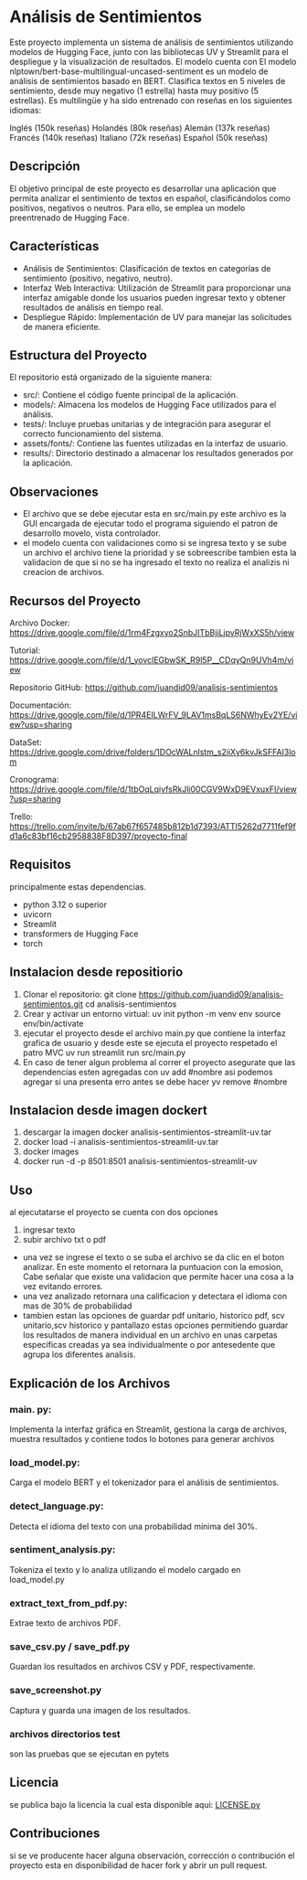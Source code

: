 # Análisis de Sentimientos
Este proyecto implementa un sistema de análisis de sentimientos utilizando modelos de Hugging Face, junto con las bibliotecas UV y Streamlit para el despliegue y la visualización de resultados. El modelo cuenta con El modelo nlptown/bert-base-multilingual-uncased-sentiment es un modelo de análisis de sentimientos basado en BERT. Clasifica textos en 5 niveles de sentimiento, desde muy negativo (1 estrella) hasta muy positivo (5 estrellas). Es multilingüe y ha sido entrenado con reseñas en los siguientes idiomas:

Inglés (150k reseñas)
Holandés (80k reseñas)
Alemán (137k reseñas)
Francés (140k reseñas)
Italiano (72k reseñas)
Español (50k reseñas)

## Descripción
El objetivo principal de este proyecto es desarrollar una aplicación que permita analizar el sentimiento de textos en español, clasificándolos como positivos, negativos o neutros. Para ello, se emplea un modelo preentrenado de Hugging Face.

## Características
- Análisis de Sentimientos: Clasificación de textos en categorías de sentimiento (positivo, negativo, neutro).
- Interfaz Web Interactiva: Utilización de Streamlit para proporcionar una interfaz amigable donde los usuarios pueden ingresar texto y obtener resultados de análisis en tiempo real.
- Despliegue Rápido: Implementación de UV para manejar las solicitudes de manera eficiente.

## Estructura del Proyecto
El repositorio está organizado de la siguiente manera:
- src/: Contiene el código fuente principal de la aplicación.
- models/: Almacena los modelos de Hugging Face utilizados para el análisis.
- tests/: Incluye pruebas unitarias y de integración para asegurar el correcto funcionamiento del sistema.
- assets/fonts/: Contiene las fuentes utilizadas en la interfaz de usuario.
- results/: Directorio destinado a almacenar los resultados generados por la aplicación.

## Observaciones 
- El archivo que se debe ejecutar esta en src/main.py este archivo es la GUI encargada de ejecutar todo el programa siguiendo el patron de desarrollo movelo, vista controlador. 
- el modelo cuenta con validaciones como si se ingresa texto y se sube un archivo el archivo tiene la prioridad y se sobreescribe tambien esta la validacion de que si no se ha ingresado el texto no realiza el analizis ni creacion de archivos.

## Recursos del Proyecto
Archivo Docker: https://drive.google.com/file/d/1rm4Fzgxyo2SnbJITbBjiLjpvRjWxXS5h/view

Tutorial: https://drive.google.com/file/d/1_yovclEGbwSK_R9l5P__CDqyQn9UVh4m/view

Repositorio GitHub: https://github.com/juandid09/analisis-sentimientos

Documentación: https://drive.google.com/file/d/1PR4EILWrFV_9LAV1msBqLS6NWhyEv2YE/view?usp=sharing

DataSet: https://drive.google.com/drive/folders/1DOcWALnlstm_s2iiXy6kvJkSFFAI3lom

Cronograma: https://drive.google.com/file/d/1tbOqLqiyfsRkJli00CGV9WxD9EVxuxFI/view?usp=sharing

Trello: https://trello.com/invite/b/67ab67f657485b812b1d7393/ATTI5262d7711fef9fd1a6c83bf16cb2958838F8D397/proyecto-final

## Requisitos
principalmente estas dependencias. 
- python 3.12 o superior
- uvicorn
- Streamlit
- transformers de Hugging Face
- torch

## Instalacion desde repositiorio
1. Clonar el repositorio:
  git clone https://github.com/juandid09/analisis-sentimientos.git
  cd analisis-sentimientos
2. Crear y activar un entorno virtual:
   uv init
   python -m venv env
   source env/bin/activate
3. ejecutar el proyecto desde el archivo main.py que contiene la interfaz grafica de usuario y desde este se ejecuta el proyecto respetado el patro MVC
   uv run streamlit run src/main.py
4. En caso de tener algun problema al correr el proyecto asegurate que las dependencias esten agregadas con uv add #nombre asi podemos agregar si una presenta erro antes se debe hacer yv remove #nombre

## Instalacion desde imagen dockert 
1. descargar la imagen docker analisis-sentimientos-streamlit-uv.tar
2. docker load -i analisis-sentimientos-streamlit-uv.tar
3. docker images
4. docker run -d -p 8501:8501 analisis-sentimientos-streamlit-uv
   
## Uso 
al ejecutatarse el proyecto se cuenta con dos opciones 
1. ingresar texto
2. subir archivo txt o pdf
- una vez se ingrese el texto o se suba el archivo se da clic en el boton analizar. En este momento el retornara la puntuacion con la emosion, Cabe señalar que existe una validacion que permite hacer una cosa a la vez evitando errores.
- una vez analizado retornara una calificacion y detectara el idioma con mas de 30% de probabilidad
- tambien estan las opciones de guardar pdf unitario, historico pdf, scv unitario,scv historico y pantallazo estas opciones permitiendo guardar los resultados de manera individual en un archivo en unas carpetas especificas creadas ya sea individualmente o por antesedente que agrupa los diferentes analisis.

## Explicación de los Archivos
### main. py: 
Implementa la interfaz gráfica en Streamlit, gestiona la carga de archivos, muestra resultados y contiene todos lo botones para generar archivos
### load_model.py: 
Carga el modelo BERT y el tokenizador para el análisis de sentimientos.
### detect_language.py:
Detecta el idioma del texto con una probabilidad mínima del 30%.
### sentiment_analysis.py:
Tokeniza el texto y lo analiza utilizando el modelo cargado en load_model.py
### extract_text_from_pdf.py:
Extrae texto de archivos PDF.
### save_csv.py / save_pdf.py
Guardan los resultados en archivos CSV y PDF, respectivamente.
### save_screenshot.py
Captura y guarda una imagen de los resultados.
### archivos directorios test 
son las pruebas que se ejecutan en pytets

## Licencia
se publica bajo la licencia la cual esta disponible aqui: [LICENSE.py](https://github.com/juandid09/analisis-sentimientos/blob/main/LICENSE)

## Contribuciones
si se ve producente hacer alguna observación, corrección  o contribución el proyecto esta en disponibilidad  de hacer fork y abrir un pull request.  
